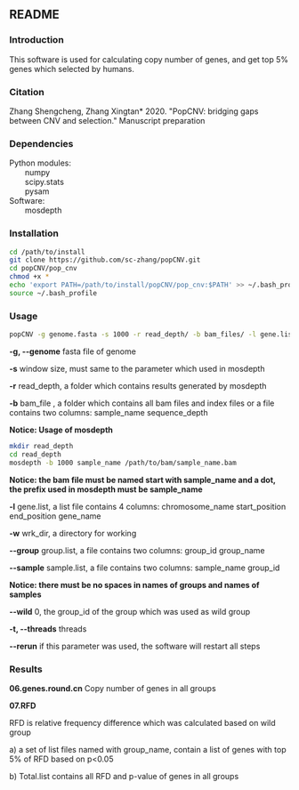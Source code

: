 ## README

### Introduction

This software is used for calculating copy number of genes, and get top 5% genes which selected by humans.

### Citation
Zhang Shengcheng, Zhang Xingtan* 2020. "PopCNV: bridging gaps between CNV and selection." Manuscript preparation

###  Dependencies

Python modules:  
&ensp;&ensp;&ensp;&ensp;numpy  
&ensp;&ensp;&ensp;&ensp;scipy.stats  
&ensp;&ensp;&ensp;&ensp;pysam  
Software:  
&ensp;&ensp;&ensp;&ensp;mosdepth  

### Installation

```sh
cd /path/to/install
git clone https://github.com/sc-zhang/popCNV.git
cd popCNV/pop_cnv
chmod +x *
echo 'export PATH=/path/to/install/popCNV/pop_cnv:$PATH' >> ~/.bash_profile
source ~/.bash_profile
```

### Usage

```sh
popCNV -g genome.fasta -s 1000 -r read_depth/ -b bam_files/ -l gene.list -w wrk_dir --group group.list --sample sample.group --wild 0
```

**-g, --genome** fasta file of genome

**-s** window size, must same to the parameter which used in mosdepth

**-r** read_depth, a folder which contains results generated by mosdepth

**-b** bam_file , a folder which contains all bam files and index files or a file contains two columns: sample_name sequence_depth

**Notice: Usage of mosdepth**

```sh
mkdir read_depth
cd read_depth
mosdepth -b 1000 sample_name /path/to/bam/sample_name.bam
```

**Notice: the bam file must be named start with sample_name and a dot, the prefix used in mosdepth must be sample_name**

**-l** gene.list, a list file contains 4 columns: chromosome_name start_position end_position gene_name

**-w** wrk_dir, a directory for working

**--group** group.list, a file contains two columns: group_id group_name

**--sample** sample.list, a file contains two columns: sample_name group_id

**Notice: there must be no spaces in names of groups and names of samples**

**--wild** 0, the group_id of the group which was used as wild group

**-t, --threads** threads

**--rerun** if this parameter was used, the software will restart all steps

### Results

**06.genes.round.cn** Copy number of genes in all groups

**07.RFD**

RFD is relative frequency difference which was calculated based on wild group

a) a set of list files named with group_name, contain a list of genes with top 5% of RFD based on p<0.05

b) Total.list contains all RFD and p-value of genes in all groups
